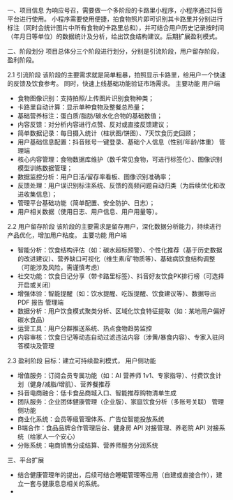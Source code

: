 一、项目信息
为响应号召，需要做一个多阶段的卡路里小程序，小程序通过抖音平台进行使用。
小程序需要使用便捷，拍食物照片即可识别其卡路里并分别进行标注（同时会统计图片中所有食物的卡路里总和），并可结合用户历史记录按时间（年月日等单位）的数据统计及分析，给出饮食结构建议。后期扩展盈利模式。

二、阶段划分
项目总体分三个阶段进行划分，分别是引流阶段，用户留存阶段，盈利阶段。

2.1 引流阶段
该阶段的主要需求就是简单粗暴，拍照显示卡路里，给用户一个快速的反馈及饮食参考。
同时，快速上线基础功能验证市场需求。
主要功能
用户端
- 食物图像识别：支持拍照/上传图片识别食物种类；
- 卡路里自动计算：显示单种食物及整餐总热量；
- 基础营养标注：蛋白质/脂肪/碳水化合物的基础数值；
- 内容反馈：对分析内容进行点赞、反对或直接反馈建议；
- 简单数据记录：每日摄入统计（柱状图/饼图）、7天饮食历史回顾；
- 用户基础信息配置：抖音账号一键登录、基础个人信息（性别/年龄/体重）
管理端
- 核心内容管理：食物数据库维护（数千常见食物，可进行标签化）、图像识别模型训练数据管理；
- 数据监控分析：用户日活/留存率看板、图像识别准确率；
- 反馈处理：用户误识别标注系统、反馈的高频问题自动归类（为后续优化和改进收集信息）；
- 管理平台基础功能（简单配置、安全防护、日志）；
- 用户相关数据（使用日志、用户信息、用户用量等）。

2.2 用户留存阶段
该阶段的主要需求是留存用户，深化数据分析能力，持续进行产品优化，增加用户粘度。
主要功能
用户端
- 智能分析：饮食结构评估（如：碳水超标预警）、个性化推荐（基于历史数据的改进建议）、营养缺口可视化（维生素/矿物质等）、基础病饮食结构调整（可能涉及风险，需谨慎考虑）
- 社交功能：饮食日记分享（带卡路里标签）、抖音好友饮食PK排行榜（可选择开启或关闭）
- 增强体验：智能提醒（如：饮水提醒、吃饭提醒、饮食建议等）、数据导出 PDF 报告
管理端
- 数据分析：用户饮食模式聚类分析、区域化饮食特征提取（如：某地用户偏好碳水食品）
- 运营工具：用户分群推送系统、热点食物趋势监控
- 内容审核：饮食日记等动态自动过滤违法内容（涉黄/暴食内容）、专家入驻问答模块及管理

2.3 盈利阶段
目标：建立可持续盈利模式，
用户侧功能
- 增值服务：订阅会员专属功能（如：AI 营养师 1v1、专家指导）、付费饮食计划（健身/减脂/增肌）、营养餐推荐
- 抖音电商融合：低卡食品商城入口、智能推荐购物清单生成
- 团队服务：企业团体健康管理（企业版）、家庭饮食分析（多账号关联）
管理侧功能
- 商业化系统：会员等级管理体系、广告位智能投放系统
- B端合作：食品品牌合作管理后台、健身房 API 对接管理、养老院 API 对接系统（给家人一个安心）
- 分账系统：电商销售分成结算、营养师服务分润系统

三、平台扩展
- 结合健康管理年的提出，后续可结合睡眠管理等应用（自建或直接合作），建立一套与健康息息相关的系统。
- 